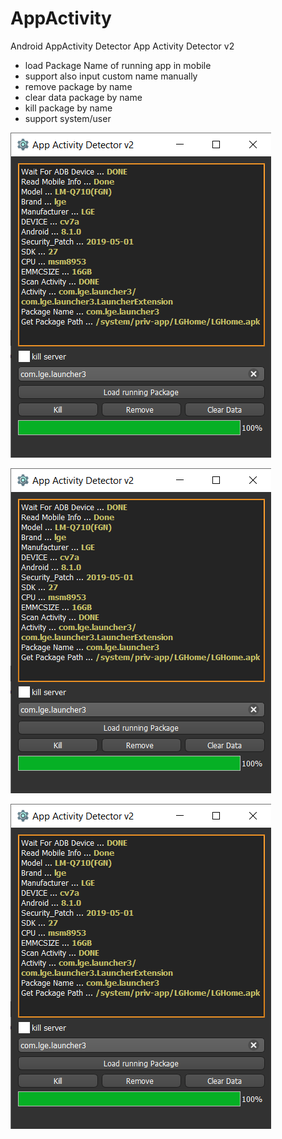 # AppActivity
Android AppActivity Detector 
App Activity Detector v2
- load Package Name of running app in mobile
- support also input custom name manually
- remove package by name
- clear data package by name
- kill package by name
- support system/user


![Pic](https://github.com/Muhmmad-Almuhmmah/AppActivity/blob/main/imgs/1.png)

![Pic](https://github.com/Muhmmad-Almuhmmah/AppActivity/blob/main/imgs/1.png)

![Pic](https://github.com/Muhmmad-Almuhmmah/AppActivity/blob/main/imgs/1.png)
